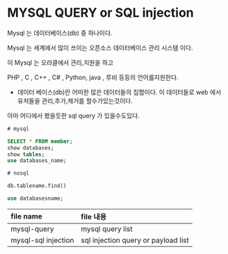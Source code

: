 # MYSQL QUERY or SQL injection

Mysql 는 데이터베이스(db) 중 하나이다.

Mysql 는 세계에서 많이 쓰이는 오픈소스 데이터베이스 관리 시스템 이다.

이 Mysql 는 오라클에서 관리,지원을 하고 

PHP , C , C++ , C# , Python, java , 루비 등등의 언어를지원한다.


* 데이터 베이스(db)란 어떠한 많은 데이터들의 집합이다.
이 데이터들로 web 에서 유저들을 관리,추가,제거를 할수가있는것이다.


아마 어디에서 봤을듯한 sql query 가 있을수도있다.
```sql
# mysql 

SELECT * FROM member;
show databases;
show tables;
use databases_name;

# nosql

db.tablename.find()

use databasesname;
```


|file name|file 내용|
|:---|:---|
|mysql-query|mysql query list|
|mysql-sql injection | sql injection query or payload list |